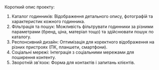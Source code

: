 Короткий опис проекту:

1. Каталог годинників: Відображення детального опису, фотографій та
   характеристик кожного годинника.
2. Фільтрація та пошук: Можливість фільтрувати годинники за різними параметрами
   (бренд, ціна, матеріал тощо) та здійснювати пошук по каталогу.
3. Респонсивний дизайн: Оптимізація для коректного відображення на різних
   пристроях (ПК, планшети, смартфони).
4. Соціальні мережі: Інтеграція з соціальними мережами для поширення контенту.
5. Зворотній зв'язок: Форма для контактів і запитань клієнтів.
